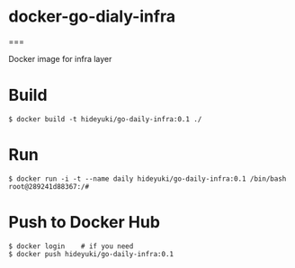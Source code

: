 # docker-go-dialy-infra

===

Docker image for infra layer

# Build

```
$ docker build -t hideyuki/go-daily-infra:0.1 ./
``` 

# Run

```
$ docker run -i -t --name daily hideyuki/go-daily-infra:0.1 /bin/bash
root@289241d88367:/# 
```

# Push to Docker Hub

```
$ docker login    # if you need
$ docker push hideyuki/go-daily-infra:0.1
```